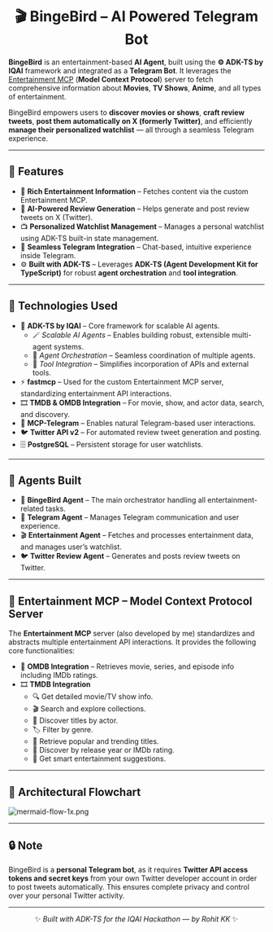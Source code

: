 <div align="center">

# 🎬 BingeBird – AI Powered Telegram Bot

</div>

**BingeBird** is an entertainment-based **AI Agent**, built using the **⚙️ ADK-TS by IQAI** framework and integrated as a  **Telegram Bot**.
It leverages the [ Entertainment MCP](https://github.com/Rohit-KK15/entertainment-mcp) (**Model Context Protocol**) server to fetch comprehensive information about **Movies**, **TV Shows**, **Anime**, and all types of entertainment.

BingeBird empowers users to **discover movies or shows**, **craft review tweets**, **post them automatically on X (formerly Twitter)**, and efficiently **manage their personalized watchlist** — all through a seamless Telegram experience.

---

## 🌟 Features

- 🎥 **Rich Entertainment Information** – Fetches content via the custom Entertainment MCP.  
- 🤖 **AI-Powered Review Generation** – Helps generate and post review tweets on X (Twitter).  
- 📺 **Personalized Watchlist Management** – Manages a personal watchlist using ADK-TS built-in state management.  
- 💬 **Seamless Telegram Integration** – Chat-based, intuitive experience inside Telegram.  
- ⚙️ **Built with ADK-TS** – Leverages **ADK-TS (Agent Development Kit for TypeScript)** for robust **agent orchestration** and **tool integration**.  

---

## 🧠 Technologies Used

- 🧩 **ADK-TS by IQAI** – Core framework for scalable AI agents.  
    - 🪄 *Scalable AI Agents* – Enables building robust, extensible multi-agent systems.  
    - 🔄 *Agent Orchestration* – Seamless coordination of multiple agents.  
    - 🧰 *Tool Integration* – Simplifies incorporation of APIs and external tools.  
- ⚡ **fastmcp** – Used for the custom Entertainment MCP server, standardizing entertainment API interactions.  
- 🎞️ **TMDB & OMDB Integration** – For movie, show, and actor data, search, and discovery.  
- 💬 **MCP-Telegram** – Enables natural Telegram-based user interactions.  
- 🐦 **Twitter API v2** – For automated review tweet generation and posting.  
- 🗄️ **PostgreSQL** – Persistent storage for user watchlists.  

---

## 🤖 Agents Built

- 🧠 **BingeBird Agent** – The main orchestrator handling all entertainment-related tasks.  
- 💬 **Telegram Agent** – Manages Telegram communication and user experience.  
- 🎬 **Entertainment Agent** – Fetches and processes entertainment data, and manages user’s watchlist.  
- 🐦 **Twitter Review Agent** – Generates and posts review tweets on Twitter.  

---

## 🔗 Entertainment MCP – Model Context Protocol Server

The **Entertainment MCP** server (also developed by me) standardizes and abstracts multiple entertainment API interactions.
It provides the following core functionalities:

- 🎥 **OMDB Integration** – Retrieves movie, series, and episode info including IMDb ratings.  
- 🎞️ **TMDB Integration**  
    - 🔍 Get detailed movie/TV show info.  
    - 🎬 Search and explore collections.  
    - 👥 Discover titles by actor.  
    - 🏷️ Filter by genre.  
    - 🌟 Retrieve popular and trending titles.  
    - 📅 Discover by release year or IMDb rating.  
    - 🎯 Get smart entertainment suggestions.  

---

## 🧭 Architectural Flowchart

![mermaid-flow-1x.png](https://cdn.dorahacks.io/static/files/19a095830e6ee0aa71bdf034ace9baa6.png)

---

## 🔒 Note

BingeBird is a **personal Telegram bot**, as it requires **Twitter API access tokens and secret keys** from your own Twitter developer account in order to post tweets automatically.
This ensures complete privacy and control over your personal Twitter activity.

---

<div align="center">

✨ *Built with ADK-TS for the IQAI Hackathon — by Rohit KK* ✨

</div>
